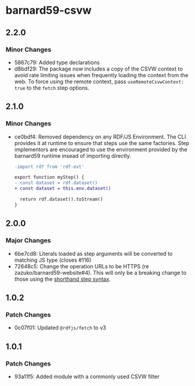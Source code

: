 # barnard59-csvw

## 2.2.0

### Minor Changes

- 5867c79: Added type declarations
- d8bdf29: The package now includes a copy of the CSVW context to avoid rate limiting issues when frequently loading the context from the web. To force using the remote context, pass `useRemoteCsvwContext: true` to the `fetch` step options.

## 2.1.0

### Minor Changes

- ce0bdf4: Removed dependency on any RDF/JS Environment. The CLI provides it at runtime to ensure that steps
  use the same factories. Step implementors are encouraged to use the environment provided by the
  barnard59 runtime insead of importing directly.

  ```diff
  -import rdf from 'rdf-ext'

  export function myStep() {
  - const dataset = rdf.dataset()
  + const dataset = this.env.dataset()

    return rdf.dataset().toStream()
  }
  ```

## 2.0.0

### Major Changes

- 6be7cd8: Literals loaded as step arguments will be converted to matching JS type (closes #116)
- 72648c5: Change the operation URLs to be HTTPS (re zazuko/barnard59-website#4).
  This will only be a breaking change to those using the [shorthand step syntax](https://data-centric.zazuko.com/docs/workflows/explanations/simplified-syntax).

## 1.0.2

### Patch Changes

- 0c07f01: Updated `@rdfjs/fetch` to v3

## 1.0.1

### Patch Changes

- 93a11f5: Added module with a commonly used CSVW filter
